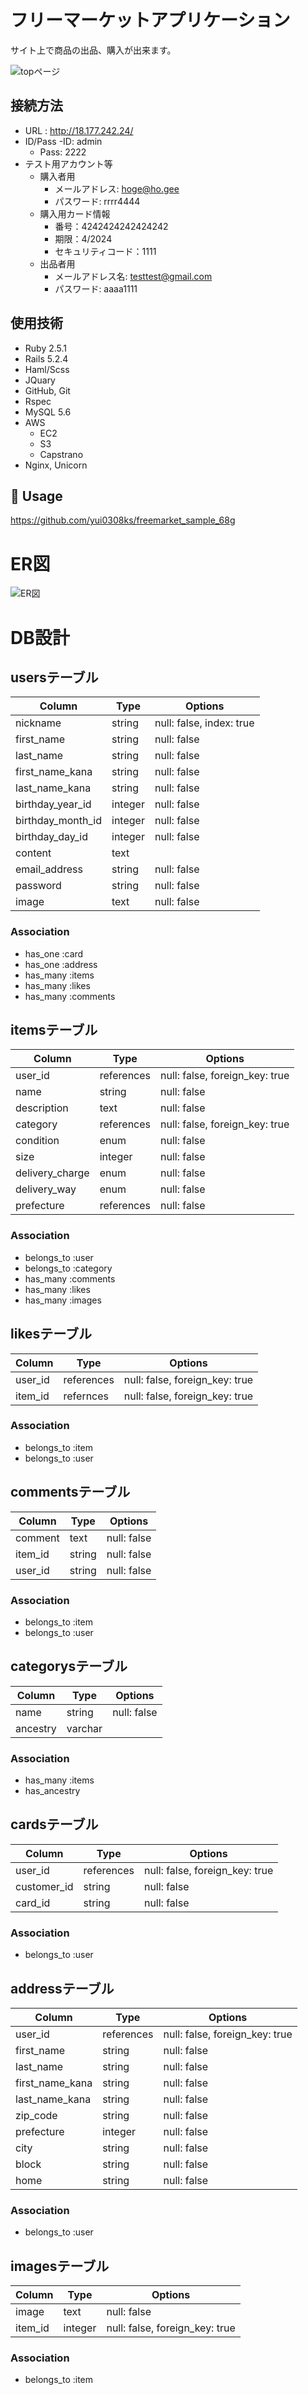 # フリーマーケットアプリケーション
  サイト上で商品の出品、購入が出来ます。
<br>

<img style="width=80% text-aline: center;" alt="topページ" src="https://user-images.githubusercontent.com/55340851/75955481-3eb2e300-5ef9-11ea-8720-8ab23f6d2df1.png">

## 接続方法
- URL : http://18.177.242.24/
- ID/Pass
  -ID: admin
  - Pass: 2222
- テスト用アカウント等
  - 購入者用
    - メールアドレス: hoge@ho.gee
    - パスワード: rrrr4444
  - 購入用カード情報
    - 番号：4242424242424242
    - 期限：4/2024
    - セキュリティコード：1111
  - 出品者用
    - メールアドレス名: testtest@gmail.com
    - パスワード: aaaa1111


## 使用技術
- Ruby 2.5.1  
- Rails 5.2.4  
- Haml/Scss   
- JQuary  
- GitHub, Git  
- Rspec  
- MySQL 5.6  
- AWS 
  - EC2  
  - S3  
  - Capstrano  
- Nginx, Unicorn  


## 💬 Usage
https://github.com/yui0308ks/freemarket_sample_68g

# ER図
<img style="width=80% text-aline: center;" alt="ER図" src="https://user-images.githubusercontent.com/55340851/75955272-de23a600-5ef8-11ea-8622-18152764fc57.png">

# DB設計
## usersテーブル
|Column|Type|Options|
|------|----|-------|
|nickname|string|null: false, index: true|
|first_name|string|null: false|
|last_name|string|null: false|
|first_name_kana|string|null: false|
|last_name_kana|string|null: false|
|birthday_year_id|integer|null: false|
|birthday_month_id|integer|null: false|
|birthday_day_id|integer|null: false|
|content|text|
|email_address|string|null: false|
|password|string|null: false|
|image|text|null: false|
### Association
- has_one :card
- has_one :address
- has_many :items
- has_many :likes
- has_many :comments


## itemsテーブル
|Column|Type|Options|
|------|----|-------|
|user_id|references|null: false, foreign_key: true|
|name|string|null: false|
|description|text|null: false|
|category|references|null: false, foreign_key: true|
|condition|enum| null: false|
|size|integer|null: false|
|delivery_charge|enum|null: false|
|delivery_way|enum|null: false|
|prefecture|references|null: false|

### Association
- belongs_to :user
- belongs_to :category
- has_many :comments
- has_many :likes
- has_many :images


## likesテーブル
|Column|Type|Options|
|------|----|-------|
|user_id|references|null: false, foreign_key: true|
|item_id|refernces|null: false, foreign_key: true|
### Association
- belongs_to :item
- belongs_to :user


## commentsテーブル
|Column|Type|Options|
|------|----|-------|
|comment|text|null: false|
|item_id|string|null: false|
|user_id|string|null: false|
### Association
- belongs_to :item
- belongs_to :user

## categorysテーブル
|Column|Type|Options|
|------|----|-------|
|name|string|null: false|
|ancestry|varchar|
### Association
- has_many :items
- has_ancestry


## cardsテーブル
|Column|Type|Options|
|------|----|-------|
|user_id|references|null: false, foreign_key: true|
|customer_id|string|null: false|
|card_id|string|null: false|
### Association
- belongs_to :user


## addressテーブル
|Column|Type|Options|
|------|----|-------|
|user_id|references|null: false, foreign_key: true|
|first_name|string|null: false|
|last_name|string|null: false|
|first_name_kana|string|null: false|
|last_name_kana|string|null: false|
|zip_code|string|null: false|
|prefecture|integer|null: false|
|city|string|null: false|
|block|string|null: false|
|home|string|null: false|
### Association
- belongs_to :user


## imagesテーブル
|Column|Type|Options|
|------|----|-------|
|image|text|null: false|
|item_id|integer|null: false, foreign_key: true|
### Association
- belongs_to :item
